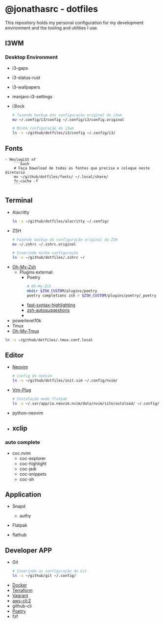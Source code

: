 # @jonathasrc - dotfiles

This repository holds my personal configuration for my development environment
and the tooling and utilities I use.
## I3WM
### Desktop Environment

- i3-gaps
- i3-status-rust
- i3-wallpapers
- manjaro-i3-settings
- i3lock

    ```bash
    # fazendo backup das configuração original do i3wm
    mv ~/.config/i3/config ~/.config/i3/config.original

    # Minha configuração do i3wm 
    ln -s ~/github/dotfiles/i3/config ~/.config/i3/
    ```
## Fonts
    - MeslogLGS nf
        ```bash 
        # Faça Download de todas as fontes que precisa e coloque neste diretorio
        mv ~̣/github/dotfiles/fonts/ ~/.local/share/
        fc-cache -f
        ```
## Terminal
- Alacritty
    ```bash
    ln -s ~/github/dotfiles/alacritty ~/.config/
    ```
- ZSH
    ```bash
    # Fazendo backup da configuração original do ZSH
    mv ~/.zshrc ~/.zshrc.original

    # Inserindo minha configuração 
    ln -s ~/github/dotfiles/.zshrc ~/

    ```
- [Oh-My-Zsh](https://ohmyz.sh/#install)
   - Plugins external:
      - Poetry
          ```bash
          # Oh-My-Zsh
          mkdir $ZSH_CUSTOM/plugins/poetry
          poetry completions zsh > $ZSH_CUSTOM/plugins/poetry/_poetry
          ```
      - [fast-syntax-highlighting](https://github.com/zdharma/fast-syntax-highlighting)
      - [zsh-autosuggestions](https://github.com/zsh-users/zsh-autosuggestions)
      - 
- powerlevel10k
- Tmux
- [Oh-My-Tmux](https://github.com/gpakosz/.tmux)
```bash
ln -s ~/github/dotfiles/.tmux.conf.local
```

## Editor
 - [Neovim](https://github.com/neovim/neovim)
     ```bash
     # config do neovim
     ln -s ~/github/dotfiles/init.vim ~/.config/nvim/
     ```
 - [Vim-Plug](https://github.com/junegunn/vim-plug)
     ```bash 
     # Instalação modo flatpak
     ln -s ~/.var/app/io.neovim.nvim/data/nvim/site/autoload/ ~/.config/nvim/
     ```
 - python-neovim
 - xclip
     -
### auto complete
 - coc.nvim
    - coc-explorer
    - coc-highlight
    - coc-jedi
    - coc-snippets
    - coc-sh

## Application
- Snapd
   - authy
- Flatpak

- flathub
## Developer APP
 - Git
     ```bash
     # Inserindo as configuração do Git
     ln -s ~/github/git ~/.config/
     ```
 - [Docker](https://www.docker.com/)
 - [Terraform](https://www.terraform.io/docs/index.html#get-started)
 - [Vagrant](https://www.vagrantup.com/)
 - [aws-cli:2](https://docs.aws.amazon.com/cli/latest/userguide/install-cliv2.html)
 - github-cli
 - [Poetry](https://python-poetry.org/docs/)
 - fzf

